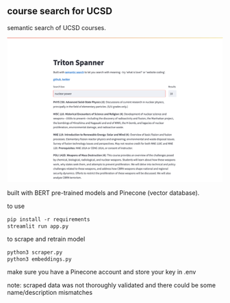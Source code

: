 ## course search for UCSD

semantic search of UCSD courses.

![Triton Spanner Page](screenshot.png)

built with BERT pre-trained models and Pinecone (vector database).

to use

```
pip install -r requirements
streamlit run app.py
```

to scrape and retrain model

```
python3 scraper.py
python3 embeddings.py
```

make sure you have a Pinecone account and store your key in .env

note: scraped data was not thoroughly validated and there could be some name/description mismatches
